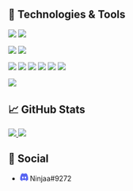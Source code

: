 ## 🔧 Technologies & Tools

![](https://img.shields.io/badge/OS-Windows-informational?style=flat&logo=windows)
![](https://img.shields.io/badge/OS-Ubuntu-informational?style=flat&logo=ubuntu)

![](https://img.shields.io/badge/Editor-Visual_Studio_Code-informational?style=flat&logo=visualstudiocode)
![](https://img.shields.io/badge/Editor-Nodepad++-informational?style=flat&logo=notepadplusplus)

![](https://img.shields.io/badge/Code-Javascript-informational?style=flat&logo=javascript)
![](https://img.shields.io/badge/Code-HTML-informational?style=flat&logo=html5)
![](https://img.shields.io/badge/Code-CSS-informational?style=flat&logo=css3)
![](https://img.shields.io/badge/Code-PHP-informational?style=flat&logo=php)
![](https://img.shields.io/badge/Code-Python-informational?style=flat&logo=Python)
![](https://img.shields.io/badge/Code-Lua-informational?style=flat&logo=lua)

![](https://img.shields.io/badge/Library-Laravel-informational?style=flat&logo=laravel)

## 📈 GitHub Stats

<a href="https://github.com/Wujoooo/Wujoooo">
  <img src="https://github-readme-stats.vercel.app/api/top-langs/?username=Wujoooo&theme=dark" />
</a>
<a href="https://github.com/Wujoooo/Wujoooo">
  <img src="https://github-readme-stats.vercel.app/api?username=Wujoooo&show_icons=true&theme=dark" />
</a>

## 📱 Social

- <img width="16" height="16" src="https://raw.githubusercontent.com/Wujoooo/Wujoooo/main/discord.svg" /> Ninjaa#9272
